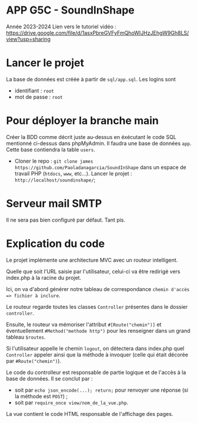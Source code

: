 # APP G5C - SoundInShape

Année 2023-2024
Lien vers le tutoriel vidéo : https://drive.google.com/file/d/1asxPbreGVFyFmQhoWIJHzJEhgW9Gh8LS/view?usp=sharing

# Lancer le projet

La base de données est créée à partir de `sql/app.sql`.
Les logins sont

-   identifiant : `root`
-   mot de passe : `root`

# Pour déployer la branche main

Créer la BDD comme décrit juste au-dessus en éxécutant le code SQL mentionné ci-dessus dans phpMyAdmin.
Il faudra une base de données `app`. Cette base contiendra la table `users`.

-   Cloner le repo : `git clone james https://github.com/Paoladanagarcia/SoundInShape` dans un espace de travail PHP (`htdocs`, `www`, etc...).
    Lancer le projet : `http://localhost/soundinshape/`;

# Serveur mail SMTP

Il ne sera pas bien configuré par défaut. Tant pis.

# Explication du code

Le projet implémente une architecture MVC avec un routeur intelligent.

Quelle que soit l'URL saisie par l'utilisateur, celui-ci va être redirigé vers index.php à la racine du projet.

Ici, on va d'abord générer notre tableau de correspondance `chemin d'accès => fichier à inclure`.

Le routeur regarde toutes les classes `Controller` présentes dans le dossier `controller`.

Ensuite, le routeur va mémoriser l'attribut `#[Route("chemin")]` et éventuellement `#Method("methode http")` pour les renseigner dans un grand tableau `$routes`.

Si l'utilisateur appelle le chemin `logout`, on détectera dans index.php quel `Controller` appeler ainsi que la méthode à invoquer (celle qui était décorée par `#Route("chemin")`).

Le code du controlleur est responsable de partie logique et de l'accès à la base de données.
Il se conclut par :

-   soit par `echo json_encode(...); return;` pour renvoyer une réponse (si la méthode est `POST`) ;
-   soit par `require_once view/nom_de_la_vue.php`.

La vue contient le code HTML responsable de l'affichage des pages.
